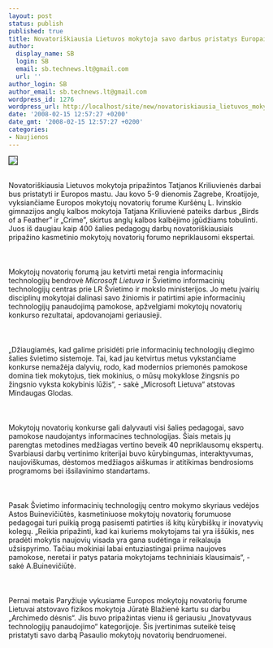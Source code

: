 ```yaml
---
layout: post
status: publish
published: true
title: Novatoriškiausia Lietuvos mokytoja savo darbus pristatys Europai
author:
  display_name: SB
  login: SB
  email: sb.technews.lt@gmail.com
  url: ''
author_login: SB
author_email: sb.technews.lt@gmail.com
wordpress_id: 1276
wordpress_url: http://localhost/site/new/novatoriskiausia_lietuvos_mokytoja_savo_darbus_pristatys_europai/
date: '2008-02-15 12:57:27 +0200'
date_gmt: '2008-02-15 12:57:27 +0200'
categories:
- Naujienos
---
```

<div class="imgright"><img src="http://tbn0.google.com/images?q=tbn:w5mmv_DRRBHQ5M:http://www.trackingsolutionsonline.com/Portals/0/images/Innovation.jpg" border="1"></div>
<p><br>Novatoriškiausia Lietuvos mokytoja pripažintos Tatjanos Kriliuvienės darbai bus pristatyti ir Europos mastu. Jau kovo 5-9 dienomis Zagrebe, Kroatijoje, vyksiančiame Europos mokytojų novatorių forume Kuršėnų L. Ivinskio gimnazijos anglų kalbos mokytoja Tatjana Kriliuvienė pateiks darbus „Birds of a Feather” ir „Crime”, skirtus anglų kalbos kalbėjimo įgūdžiams tobulinti. Juos iš daugiau kaip 400 šalies pedagogų darbų novatoriškiausiais pripažino kasmetinio mokytojų novatorių forumo nepriklausomi ekspertai.<br />
<br><br />
<br>Mokytojų novatorių forumą jau ketvirti metai rengia informacinių technologijų bendrovė <i>Microsoft Lietuva</i> ir Švietimo informacinių technologijų centras prie LR Švietimo ir mokslo ministerijos. Jo metu įvairių disciplinų mokytojai dalinasi savo žiniomis ir patirtimi apie informacinių technologijų panaudojimą pamokose, apžvelgiami mokytojų novatorių konkurso rezultatai, apdovanojami geriausieji.<br />
<br><br />
<br>„Džiaugiamės, kad galime prisidėti prie informacinių technologijų diegimo šalies švietimo sistemoje. Tai, kad jau ketvirtus metus vykstančiame konkurse nemažėja dalyvių, rodo, kad modernios priemonės pamokose domina tiek mokytojus, tiek mokinius, o mūsų mokyklose žingsnis po žingsnio vyksta kokybinis lūžis“, - sakė „Microsoft Lietuva“ atstovas Mindaugas Glodas.<br />
<br><br />
<br>Mokytojų novatorių konkurse gali dalyvauti visi šalies pedagogai, savo pamokose naudojantys informacines technologijas. Šiais metais jų parengtas metodines medžiagas vertino beveik 40 nepriklausomų ekspertų. Svarbiausi darbų vertinimo kriterijai buvo kūrybingumas, interaktyvumas, naujoviškumas, dėstomos medžiagos aiškumas ir atitikimas bendrosioms programoms bei išsilavinimo standartams.<br />
<br><br />
<br>Pasak Švietimo informacinių technologijų centro mokymo skyriaus vedėjos Astos Buinevičiūtės, kasmetiniuose mokytojų novatorių forumuose pedagogai turi puikią progą pasisemti patirties iš kitų kūrybiškų ir inovatyvių kolegų. „Reikia pripažinti, kad kai kuriems mokytojams tai yra iššūkis, nes pradėti mokytis naujovių visada yra gana sudėtinga ir reikalauja užsispyrimo. Tačiau mokiniai labai entuziastingai priima naujoves pamokose, neretai ir patys pataria mokytojams techniniais klausimais“, - sakė A.Buinevičiūtė.<br />
<br><br />
<br>Pernai metais Paryžiuje vykusiame Europos mokytojų novatorių forume Lietuvai atstovavo fizikos mokytoja Jūratė Blažienė kartu su darbu „Archimedo dėsnis“. Jis buvo pripažintas vienu iš geriausiu „Inovatyvaus technologijų panaudojimo“ kategorijoje. Šis įvertinimas suteikė teisę pristatyti savo darbą Pasaulio mokytojų novatorių bendruomenei.<br />
<br></p>
